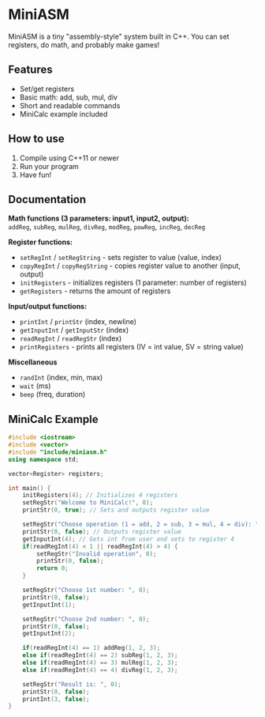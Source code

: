 # MiniASM

MiniASM is a tiny "assembly-style" system built in C++. You can set registers, do math, and probably make games!

## Features
- Set/get registers
- Basic math: add, sub, mul, div
- Short and readable commands
- MiniCalc example included

## How to use
1. Compile using C++11 or newer
2. Run your program
3. Have fun!

## Documentation

**Math functions (3 parameters: input1, input2, output):**  
`addReg`, `subReg`, `mulReg`, `divReg`, `modReg`, `powReg`, `incReg`, `decReg`

**Register functions:**  
- `setRegInt` / `setRegString` - sets register to value (value, index)  
- `copyRegInt` / `copyRegString` - copies register value to another (input, output)  
- `initRegisters` - initializes registers (1 parameter: number of registers)  
- `getRegisters` - returns the amount of registers  

**Input/output functions:**  
- `printInt` / `printStr` (index, newline)  
- `getInputInt` / `getInputStr` (index)  
- `readRegInt` / `readRegStr` (index)  
- `printRegisters` - prints all registers (IV = int value, SV = string value)

**Miscellaneous**
- `randInt` (index, min, max)
- `wait` (ms)
- `beep` (freq, duration)

## MiniCalc Example

```cpp
#include <iostream>
#include <vector>
#include "include/miniasm.h"
using namespace std;

vector<Register> registers;

int main() {
    initRegisters(4); // Initializes 4 registers
    setRegStr("Welcome to MiniCalc!", 0);
    printStr(0, true); // Sets and outputs register value

    setRegStr("Choose operation (1 = add, 2 = sub, 3 = mul, 4 = div): ", 0);
    printStr(0, false); // Outputs register value
    getInputInt(4); // Gets int from user and sets to register 4
    if(readRegInt(4) < 1 || readRegInt(4) > 4) {
        setRegStr("Invalid operation", 0);
        printStr(0, false);
        return 0;
    }

    setRegStr("Choose 1st number: ", 0);
    printStr(0, false); 
    getInputInt(1); 

    setRegStr("Choose 2nd number: ", 0);
    printStr(0, false); 
    getInputInt(2); 

    if(readRegInt(4) == 1) addReg(1, 2, 3); 
    else if(readRegInt(4) == 2) subReg(1, 2, 3); 
    else if(readRegInt(4) == 3) mulReg(1, 2, 3); 
    else if(readRegInt(4) == 4) divReg(1, 2, 3);

    setRegStr("Result is: ", 0);
    printStr(0, false); 
    printInt(3, false); 
}